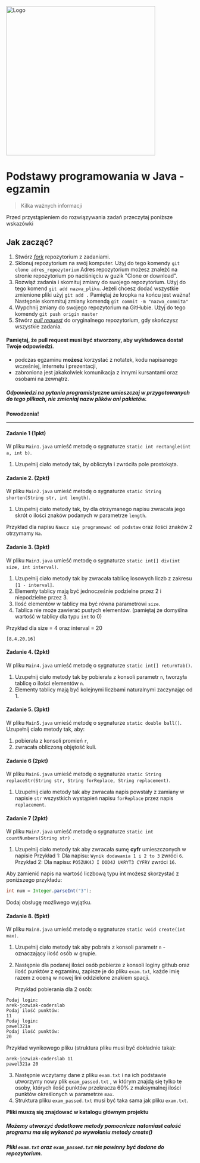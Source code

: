 <img alt="Logo" src="http://coderslab.pl/svg/logo-coderslab.svg" width="400">


# Podstawy programowania w Java - egzamin
> Kilka ważnych informacji

Przed przystąpieniem do rozwiązywania zadań przeczytaj poniższe wskazówki

## Jak zacząć?

1. Stwórz [*fork*](https://guides.github.com/activities/forking/) repozytorium z zadaniami.
2. Sklonuj repozytorium na swój komputer. Użyj do tego komendy `git clone adres_repozytorium`
Adres repozytorium możesz znaleźć na stronie repozytorium po naciśnięciu w guzik "Clone or download".
3. Rozwiąż zadania i skomituj zmiany do swojego repozytorium. Użyj do tego komend `git add nazwa_pliku`.
Jeżeli chcesz dodać wszystkie zmienione pliki użyj `git add .` 
Pamiętaj że kropka na końcu jest ważna!
Następnie skommituj zmiany komendą `git commit -m "nazwa_commita"`
4. Wypchnij zmiany do swojego repozytorium na GitHubie.  Użyj do tego komendy `git push origin master`
5. Stwórz [*pull request*](https://help.github.com/articles/creating-a-pull-request) do oryginalnego repozytorium, gdy skończysz wszystkie zadania.


#### Pamiętaj, że pull request musi być stworzony, aby wykładowca dostał Twoje odpowiedzi.

* podczas egzaminu **możesz** korzystać z notatek, kodu napisanego wcześniej, internetu i prezentacji,
* zabroniona jest jakakolwiek komunikacja z innymi kursantami oraz osobami na zewnątrz.


##### Odpowiedzi na pytania programistyczne umieszczaj w przygotowanych do tego plikach, nie zmieniaj nazw plików ani pakietów.

**Powodzenia!**

----------------------------------------------------------------------------------------


#### Zadanie 1 (1pkt)

W pliku `Main1.java` umieść metodę o sygnaturze `static int rectangle(int a, int b)`.

1. Uzupełnij ciało metody tak, by obliczyła i zwróciła pole prostokąta.


#### Zadanie 2. (2pkt)

W pliku `Main2.java` umieść metodę o sygnaturze `static String shorten(String str, int length)`.

1. Uzupełnij ciało metody tak, by dla otrzymanego napisu zwracała jego skrót o ilości znaków podanych w parametrze `length`.

Przykład dla napisu `Naucz się programować od podstaw` oraz ilości znaków 2 otrzymamy `Na`. 


#### Zadanie 3. (3pkt)

W pliku `Main3.java` umieść metodę o sygnaturze `static int[] div(int size, int interval)`.

1. Uzupełnij ciało metody tak by zwracała tablicę losowych liczb z zakresu `[1 - interval]`.
2. Elementy tablicy mają być jednocześnie podzielne przez 2 i niepodzielne przez 3.
3. Ilość elementów w tablicy ma być równa parametrowi `size`.
4. Tablica nie może zawierać pustych elementów. (pamiętaj że domyślna wartość w tablicy dla typu `int` to 0)

Przykład dla size = 4  oraz interval = 20 
```
[8,4,20,16]
```

#### Zadanie 4. (2pkt)

W pliku `Main4.java` umieść metodę o sygnaturze `static int[] returnTab()`.

1. Uzupełnij ciało metody tak by pobierała z konsoli parametr `n`, tworzyła tablicę o ilości elementów `n`.
2. Elementy tablicy mają być kolejnymi liczbami naturalnymi zaczynając od 1.

#### Zadanie 5. (3pkt)

W pliku `Main5.java` umieść metodę o sygnaturze `static double ball()`.  
Uzupełnij ciało metody tak, aby:

1. pobierała z konsoli promień `r`,
2. zwracała obliczoną objętość kuli.

#### Zadanie 6 (2pkt)

W pliku `Main6.java` umieść metodę o sygnaturze `static String replaceStr(String str, String forReplace, String replacement)`.
1. Uzupełnij ciało metody tak aby zwracała napis powstały z zamiany w napisie `str`
 wszystkich wystąpień napisu `forReplace` przez napis `replacement`.
 
#### Zadanie 7 (2pkt)

W pliku `Main7.java` umieść metodę o sygnaturze `static int countNumbers(String str) `.

1. Uzupełnij ciało metody tak aby zwracała sumę **cyfr** umieszczonych w napisie
Przykład 1: Dla napisu: `Wynik dodawania 1 i 2 to 3` zwróci `6`.  
Przykład 2: Dla napisu: `PO5ZUK4J I DOD4J UKRYT3 CYFRY` zwróci `16`. 

Aby zamienić napis na wartość liczbową typu int możesz skorzystać z poniższego przykładu:
```java
int num = Integer.parseInt("3");
```
Dodaj obsługę możliwego wyjątku.

#### Zadanie 8. (5pkt)

W pliku `Main8.java` umieść metodę o sygnaturze `static void create(int max)`.

1. Uzupełnij ciało metody tak aby pobrała z konsoli parametr `n` - oznaczający ilość osób w grupie.
2. Następnie dla podanej ilości osób pobierze z konsoli loginy github oraz ilość punktów z egzaminu, 
zapisze je do pliku `exam.txt`, każde imię razem z oceną w nowej lini oddzielone znakiem spacji.

    Przykład pobierania dla 2 osób:
    
 ```
 Podaj login:
 arek-jozwiak-coderslab
 Podaj ilość punktów:
 11
 Podaj login:
 pawel321a
 Podaj ilość punktów:
 20
 ```
    
 Przykład wynikowego pliku (struktura pliku musi być dokładnie taka):
 ```
 arek-jozwiak-coderslab 11
 pawel321a 20
 ```

3. Następnie wczytamy dane z pliku `exam.txt` i na ich podstawie utworzymy nowy plik `exam_passed.txt` ,
w którym znajdą się tylko te osoby, których ilość punktów przekracza 60% z maksymalnej ilości punktów określonych w parametrze `max`.
4. Struktura pliku `exam_passed.txt` musi być taka sama jak pliku `exam.txt`.

**Pliki muszą się znajdować w katalogu głównym projektu**

##### Możemy utworzyć dodatkowe metody pomocnicze natomiast całość programu ma się wykonać po wywołaniu metody create()
##### Pliki `exam.txt` oraz `exam_passed.txt` nie powinny być dodane do repozytorium.

